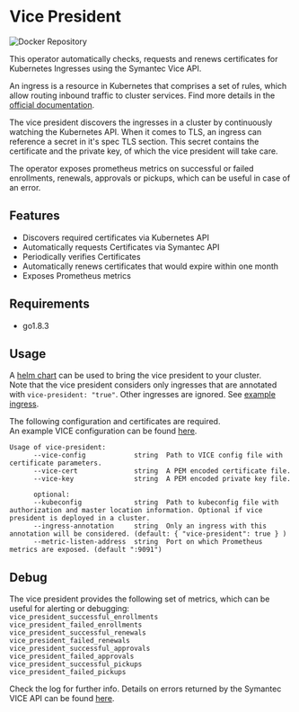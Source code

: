 # Vice President

![Docker Repository](https://img.shields.io/docker/pulls/sapcc/vice-president.svg?maxAge=604800)

This operator automatically checks, requests and renews certificates for Kubernetes Ingresses using the Symantec Vice API.

An ingress is a resource in Kubernetes that comprises a set of rules, which allow routing inbound traffic to cluster services.
Find more details in the [official documentation](https://kubernetes.io/docs/concepts/services-networking/ingress/#what-is-ingress).

The vice president discovers the ingresses in a cluster by continuously watching the Kubernetes API. 
When it comes to TLS, an ingress can reference a secret in it's spec TLS section. 
This secret contains the certificate and the private key, of which the vice president will take care.

The operator exposes prometheus metrics on successful or failed enrollments, renewals, approvals or pickups, 
which can be useful in case of an error.

## Features

  - Discovers required certificates via Kubernetes API  
  - Automatically requests Certificates via Symantec API
  - Periodically verifies Certificates 
  - Automatically renews certificates that would expire within one month
  - Exposes Prometheus metrics 

## Requirements

  - go1.8.3

## Usage

A [helm chart](https://github.com/sapcc/helm-charts/tree/master/system/kube-system/charts/vice-president/) can be used to bring the vice president to your cluster.  
Note that the vice president considers only ingresses that are annotated with `vice-president: "true"`.
Other ingresses are ignored. See [example ingress](./example/vice-presidential-ingress.yaml).

The following configuration and certificates are required.  
An example VICE configuration can be found [here](./etc/vice-president/vice-president.conf). 

```
Usage of vice-president:
      --vice-config            string  Path to VICE config file with certificate parameters.
      --vice-cert              string  A PEM encoded certificate file.
      --vice-key               string  A PEM encoded private key file.
      
      optional:
      --kubeconfig             string  Path to kubeconfig file with authorization and master location information. Optional if vice president is deployed in a cluster.
      --ingress-annotation 	   string  Only an ingress with this annotation will be considered. (default: { "vice-president": true } )
      --metric-listen-address  string  Port on which Prometheus metrics are exposed. (default ":9091")
```

## Debug

The vice president provides the following set of metrics, which can be useful for alerting or debugging:  
  `vice_president_successful_enrollments`  
  `vice_president_failed_enrollments`  
  `vice_president_successful_renewals`   
  `vice_president_failed_renewals`   
  `vice_president_successful_approvals`   
  `vice_president_failed_approvals`     
  `vice_president_successful_pickups`    
  `vice_president_failed_pickups`   

Check the log for further info. 
Details on errors returned by the Symantec VICE API can be found [here](https://support.venafi.com/hc/en-us/articles/215914347-Info-VeriSign-Symantec-MPKI-Error-Codes).
